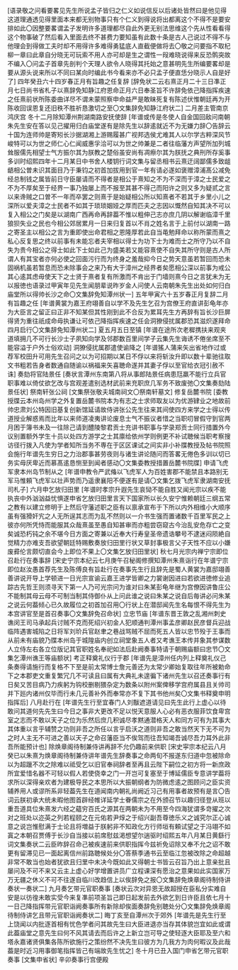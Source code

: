 <!-- { "loadSidebar": true } -->
[语录敬之问看要畧见先生所说孟子皆归之仁义如说信反以后诸处皆然曰是他见得这道理通透见得里面本来都无别物事只有个仁义到得说将出都离这个不得不是要安排如此〇因整要畧谓孟子发明许多道理都尽自此外更无别法思维这个先从性看看得这个物事破了然后看入里面去终不甚费力要知虽有此数十条是古人己说过不得不与他理会到得做工夫时却不用得许多难得勇猛底人直截便做将去〇敬之问要指不取杞柳一章曰此章自分晓无可玩索不用人亦可却是生之谓性一叚难晓说得来反恐鹘突故不编入〇问孟子首章先剖判个天理人欲令人晓得其托始之意甚明先生所编要畧却是要从源头说来所以不同曰某向时编此书今看来亦不必只孟子便直恁分晓示人自是好了]
四年癸丑六十四岁春正月有旨趣之任复辞
[辞免状二云右熹正月二十三日凖正月七日尚书省札子以熹辞免知静江府恩命正月六日奉圣旨不许辞免依己降指挥疾速之任熹前状所陈委曲详尽不谓未蒙照察申命益严是敢昧死复有陈述伏惟朝廷再为开陈收回误恩复还旧秩不胜祈恳激切之至〇文集辞免知静江府状二]
二月差主管南京鸿庆宫
冬十二月除知潭州荆湖南路安抚使辞
[年谱或传是冬使人自金国回敌问南朝朱先生安在答以见己擢用归白庙堂遂有是除先生以辞逺就近不为无嫌力辞〇告辞云十国为连师帅是寄矧长沙据湖湘上游赐履甚广视邦选侯尤难其人以尔学古粹深风节峻特可以为世之师仁心仁闻威惠孚洽可以为世之帅兼是二者往临藩方声望所加列城耸服儒先相望士气方振尔其为朕教之楚俗虽安尚有凋瘵尔其为朕抚之典刑所存奚事多训时绍熙四年十二月某日中书舍人楼钥行词文集与留丞相书云熹迂阔鄙儒多致龃龉相公曽未识其面目乃于秉钧之初首加拔用到官一年有请必遂如褒赠漳浦髙公减免经总制钱之属皆前日守臣屡请而不得者是相公于熹知之不为不深而于漳之士民爱之不为不厚矣至于经界一事乃独屡上而不报至其甚不得己而阳许之则又多为疑贰之言以来谗贼之口曽不一年而卒罢之则熹于是始疑相公所以知熹者不若其于乡里小儿之深所以爱夫漳之士民者不如其于琐琐姻娅之厚而匹夫之志因以慨然自知其决不可以复入相公之门矣是以湖南广西再命再辞葢不惟以粗伸己志亦庶几阴以解谢临漳千里狼狈失业之民也今相公郊居累月一日来归复首以不肖之姓名言于上前付以湖南一路之寄圣主以相公之言为重即使出命君相之恩隆厚若此自当黾勉拜命以称所蒙而熹之私心反复思之终以前事有未能忘者夫宰相以得士为功下士为难而士之所守乃以不自失为贵今相公之得士如此下士如此己为盛美若又能容熹使不自失其所守则是古人所谓人有其宝者亦何必使之回面污行而为终身之羞哉抑今日之势天意虽若暂回而恐未固祸机虽若暂息而恐未除事会之来乃有大于漳州之经界者矣愿相公深以前事为戒公其心逺其虑毋使天下之士贤于熹者复有所激而不肯出于门墙则熹今日之言犹未为无以报徳也语录过甲寅年见先生闻朋辈说昨岁金人问使人云南朝朱先生出处如何归白庙堂所以得帅长沙之命〇文集辞免知潭州状一]
五年甲寅六十五岁春正月复辞二月有旨趣之任
[年谱黄裳为嘉王府翊善自以学不及先生乞召为宫僚王府直讲彭龟年亦为大臣言之留正曰正非不知某但其性刚到此不合反为累耳先生方再辞有旨长沙巨屏得贤为重往祇成命毋执谦让可依己降指挥疾速之任会洞獠侵扰属郡恐其滋炽遂拜命四月启行〇文集辞免知潭州状二]
夏五月五日至镇
[年谱在途所次老穉携扶来观夹道填拥几不可行长沙士子夙知向学及邻郡数百里间学子云集先生诲诱不倦坐席至不能容溢于户外士俗欢动]
洞獠侵扰属郡遣使谕降之
[年谱猺人蒲来矢出省地作过或荐军校田升可用先生召问之以为可招期以某日不俘以来将斩汝升即以数十辈驰往取文书粗若告身者数通自随谕以祸福来矢喜聴命遂并其妻子俘以至官给衣冠引赦不诛]
奏劾将官陆景任
[奏状言潭州东南第八将从事郎陆景任病患尫羸不能行立兵官职事难以倚仗欲乞改与宫观差遣别选材武前来充职庶几军务不致废弛〇文集奏劾陆景任状]
祭南轩张公祠
[文集祭张敬夫城南祠文〇祭南轩墓文]
修复岳麓书院
[委教授牒云本州岛州学之外复置岳麓书院本为有志之士求师取友以为优游肄业之地故前帅忠肃刘公特因旧基复创新馆延请故侍讲张公先生往来其间使四方来学之士得以传道授业解惑焉而比年以来师道凌夷讲论废息士气不振议者惜之当职叨冒假守到官两月困于簿书未及一往除己请到醴陵黎君贡士充讲书职事与学录郑贡士同行措置外今议别置额外学生十员以处四方游学之士其廪给依州学则例更不补试聴候当职考察搜访径行拨入凡使为学者知所当务不専在于区区课试之间实非小补牒教授及帖书院照会施行年谱先生穷日之力治郡事甚劳夜则与诸生讲论随问而答畧无倦色多训以切已务实毋厌卑近而慕髙逺恳恻至到闻者感动〇文集委教授措置岳麓书院牒]
申请飞虎军隶本州岛节制从之
[年谱申教令严武偹以飞虎军人为百姓害郡不能禁且本路别无军马惟頼飞虎军以壮声势而乃遥隶襄阳不便遂有是请〇文集乞拨飞虎军隶湖南安抚司札子]
六月申乞放归田里
[年谱时孝宗升遐先生哀恸不能自胜又闻光宗以疾不能执丧中外汹汹益忧惧遂申省乞放归田里言天下国家所以长久安宁惟赖朝廷三纲五常之教有以建立修明于上然后守藩述职之臣有以禀承宣布于下所以内外相维小大顺序虽有强猾奸宄之人无所逞其志而为乱不然则以一介书生强而置诸数千百里军民之上彼亦何所凭恃而能服其众哉熹虽至愚自知甚审而亦粗尝窃窥古今治乱安危存亡之变矣诚恐朽钝之余不堪今日方面之寄兼以近奉大行寿皇圣帝遗诰攀号不逮迷闷陨絶自觉精力亦难支吾欲望朝廷特赐敷奏放归田里行状又草封事极言父子天性不应以小嫌废彛伦言颇切直会今上即位不果上〇文集乞放归田里状]
秋七月光宗内禅宁宗即位召赴行在奏事辞
[宋史宁宗本纪云七月庚午召秘阁修撰知潭州朱熹诣行在年谱宁宗即位赵汝愚首荐先生及陈傅良有旨赴行在奏事先生行且辞先是蜀人黄裳为嘉邸翊善善讲说开导上学顿进一日光宗宣谕云嘉王进学皆卿之力裳谢因进曰若欲进徳修业追踪古先哲王则须寻天下第一人乃可光宗问为谁对曰朱某彭龟年继为宫僚因讲鲁庄公不能制其母云母不可制当制其侍御仆从上问此谁之说曰朱某之说自后毎讲必问朱某之说云何葢倾心已久故履位之初首加召用〇行状上在潜邸闻先生名每恨不得先生为本宫讲官至是首召奏事〇文集辞免召命状]
立忠节庙
[年谱东晋王敦之乱湘州刺史谯闵王司马承起兵讨贼不克而死绍兴初金人犯顺通判潭州事孟彦卿赵民彦督兵迎战临阵遇害城陷之日将军刘玠兵官赵聿之巷战骂贼不屈而死五人皆以忠节殁于王事而从前未有庙貌乃牒本州岛于城隍庙内创立祠堂象五人者又考谯王本传并象其参谋数人立侍左右各立位版记其官职姓名奉祀如法后赴阙奏事特请于朝赐庙额曰忠节〇文集乞潭州谯王等庙额状]
考正释奠礼仪行于郡
[年谱先是漳州任内列上释奠礼仪己条奏得请施行而复格不下至是前太常博士詹元善还为太常少卿始复取往年所被勅命下之本郡吏文重复繁冗几不可读且曰属有大典礼未遑徧下诸州先生以召还奏事行有日矣又苦目病乃力疾躬为钩校删剔猥杂定为数条以附州案俾移学宫府属县且关帅司并下廵内诸州仅毕而行未几元善补外而奉常亦不复下其书他州矣〇文集书释奠申明指挥后]
八月赴行在
[年谱先生行至宜春门人刘黻遮道请见曰先生此行上虚心以待敢问其道何先先生曰今日之事非大更改不足以悦天意服人心必有恶衣服菲饮食卑宫室之志而不敢以天子之位为乐然后庶几积诚尽孝黙通潜格天人和同方可有为其事大其体重以言乎辅赞之功则非吾之所任以言乎启沃之道则非吾之敢当然天下无不可为之时人主无不可进之善以天子之命召藩臣当不俟驾而往吾知竭吾诚尽吾力耳外此非吾所能预计也]
除焕章阁待制兼侍讲再辞不允仍趣前来供职
[宋史寜宗本纪云八月癸已以朱熹为焕章阁待制兼侍讲年谱先生辞奏事之命两旬不报遂东归道中忽被除命以为超躐不次之除难以祗受乞以旧官奉祠辞者至再且云陛下嗣位之初方将一新庶政所宜爱惜名器不可轻以假人若使侥幸之门一开岂可复塞至于博延儒臣专意讲学葢将求所以深得亲欢者为建极导民之本思所以大振朝纲者为防微虑逺之图顾问之臣实资辅养用人或谬所系非轻葢先生在道闻南内朝礼尚阙近习己有用事者故预有是言〇告词云朕初承大统未暇他图首辟经帷详延学士眷儒宗之在外颁召节以趣归径登从班以重吾道具位朱熹发六经之藴穷百氏之源其在两朝未为不用至今四海犹谓多竒擢之次对之班处以迩英之列若程颐之在元佑若尹焞之于绍兴副吾尊徳乐义之诚究尔正心诚意之说岂惟慰满于士论且将増益于朕躬非不知政化方行师垣有頼试望之于冯翊不如寘之本朝召贾傅于长沙自当接以前席慰兹渇想望尔遄驱时绍熙五年八月某日黄繇行词文集奏状二云臣昨辞召命己被疾速前来供职指挥今兹祈免诏除又奉不允之诏不敢更有留滞见已一面起离信州前路聴候处分〇答蔡季通书云至临江忽被改除之命超越非常不敢当也始者犹欲且归里中未决今既如此又得朝士书皆云召旨乃出上意亲批且屡问及不可不来又云主上虚心好学增置讲员广立程课深有愿治之意果如此实国家万万无疆之休义不可不往遂自临川改趋信上以俟辞免之报〇文集辞免焕章阁待制侍讲奏状一奏状二]
九月奏乞带元官职奏事
[奏状云次对异恩无故超授在臣私分实难自安是以彷徨未敢实受今来复凖前项圣旨己即日起发前去外欲乞到日许臣且依七月十一日己降指挥带元官职诣阙奏事所有新除却俟面奏辞免别聴处分〇文集辞免焕章阁待制侍讲乞且带元官职诣阙奏状二]
晦丁亥至自潭州次于郊外
[年谱先是先生行至上饶闻以内批逐首相有忧色学者问其故先生曰大臣进退亦当存其体貌岂宜如此或谓此葢庙堂之意先生曰何不风其请去而后许之上新立岂可导之使轻逐大臣耶及至六和塔永嘉诸贤俱集各陈所欲施行之策纷然不决先生曰彼方为几我方为肉何暇议及此哉葢是时近习用事御笔指挥皆己有端故先生忧之]
冬十月已丑入国门申省乞带元官职奏事
[文集申省状]
辛卯奏事行宫便殿
